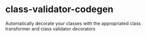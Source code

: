 # class-validator-codegen
Automatically decorate your classes with the appropriated class transformer
and class validator decorators
